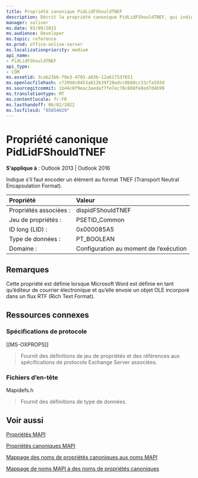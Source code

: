 ```yaml
---
title: Propriété canonique PidLidFShouldTNEF
description: Décrit la propriété canonique PidLidFShouldTNEF, qui indique s’il faut encoder un élément au format TNEF (Transport Neutral Encapsulation Format).
manager: soliver
ms.date: 03/09/2015
ms.audience: Developer
ms.topic: reference
ms.prod: office-online-server
ms.localizationpriority: medium
api_name:
- PidLidFShouldTNEF
api_type:
- COM
ms.assetid: 3cab23b6-f0e3-4703-a83b-12a617537651
ms.openlocfilehash: c72098c0453a012b39f20adcc0b88cc33cfa593d
ms.sourcegitcommit: 1b44c8f9eac3aedaf7fe7ec70c808fe8ed7d4b99
ms.translationtype: MT
ms.contentlocale: fr-FR
ms.lasthandoff: 06/02/2022
ms.locfileid: "65854629"
---
```

# <a name="pidlidfshouldtnef-canonical-property"></a>Propriété canonique PidLidFShouldTNEF

  
  
**S’applique à** : Outlook 2013 | Outlook 2016 
  
Indique s’il faut encoder un élément au format TNEF (Transport Neutral Encapsulation Format). 
  
|Propriété |Valeur |
|:-----|:-----|
|Propriétés associées :  <br/> |dispidFShouldTNEF  <br/> |
|Jeu de propriétés :  <br/> |PSETID_Common  <br/> |
|ID long (LID) :  <br/> |0x000085A5  <br/> |
|Type de données :  <br/> |PT_BOOLEAN  <br/> |
|Domaine :  <br/> |Configuration au moment de l’exécution  <br/> |
   
## <a name="remarks"></a>Remarques

Cette propriété est définie lorsque Microsoft Word est définie en tant qu’éditeur de courrier électronique et qu’elle envoie un objet OLE incorporé dans un flux RTF (Rich Text Format).
  
## <a name="related-resources"></a>Ressources connexes

### <a name="protocol-specifications"></a>Spécifications de protocole

[[MS-OXPROPS]] 
  
> Fournit des définitions de jeu de propriétés et des références aux spécifications de protocole Exchange Server associées.
    
### <a name="header-files"></a>Fichiers d’en-tête

Mapidefs.h
  
> Fournit des définitions de type de données.
    
## <a name="see-also"></a>Voir aussi



[Propriétés MAPI](mapi-properties.md)
  
[Propriétés canoniques MAPI](mapi-canonical-properties.md)
  
[Mappage des noms de propriétés canoniques aux noms MAPI](mapping-canonical-property-names-to-mapi-names.md)
  
[Mappage de noms MAPI à des noms de propriétés canoniques](mapping-mapi-names-to-canonical-property-names.md)

